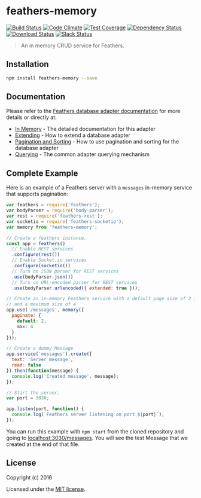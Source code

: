 # feathers-memory

[![Build Status](https://travis-ci.org/feathersjs/feathers-memory.png?branch=master)](https://travis-ci.org/feathersjs/feathers-memory)
[![Code Climate](https://codeclimate.com/github/feathersjs/feathers-memory/badges/gpa.svg)](https://codeclimate.com/github/feathersjs/feathers-memory)
[![Test Coverage](https://codeclimate.com/github/feathersjs/feathers-memory/badges/coverage.svg)](https://codeclimate.com/github/feathersjs/feathers-memory/coverage)
[![Dependency Status](https://img.shields.io/david/feathersjs/feathers-memory.svg?style=flat-square)](https://david-dm.org/feathersjs/feathers-memory)
[![Download Status](https://img.shields.io/npm/dm/feathers-memory.svg?style=flat-square)](https://www.npmjs.com/package/feathers-memory)
[![Slack Status](http://slack.feathersjs.com/badge.svg)](http://slack.feathersjs.com)

> An in memory CRUD service for Feathers.


## Installation

```bash
npm install feathers-memory --save
```

## Documentation

Please refer to the [Feathers database adapter documentation](http://docs.feathersjs.com/databases/readme.html) for more details or directly at:

- [In Memory](http://docs.feathersjs.com/databases/memory.html) - The detailed documentation for this adapter
- [Extending](http://docs.feathersjs.com/databases/extending.html) - How to extend a database adapter
- [Pagination and Sorting](http://docs.feathersjs.com/databases/pagination.html) - How to use pagination and sorting for the database adapter
- [Querying](http://docs.feathersjs.com/databases/querying.html) - The common adapter querying mechanism

## Complete Example

Here is an example of a Feathers server with a `messages` in-memory service that supports pagination:

```js
var feathers = require('feathers');
var bodyParser = require('body-parser');
var rest = require('feathers-rest');
var socketio = require('feathers-socketio');
var memory from 'feathers-memory';

// Create a feathers instance.
const app = feathers()
  // Enable REST services
  .configure(rest())
  // Enable Socket.io services
  .configure(socketio())
  // Turn on JSON parser for REST services
  .use(bodyParser.json())
  // Turn on URL-encoded parser for REST services
  .use(bodyParser.urlencoded({ extended: true }));

// Create an in-memory Feathers service with a default page size of 2 items
// and a maximum size of 4
app.use('/messages', memory({
  paginate: {
    default: 2,
    max: 4
  }
}));

// Create a dummy Message
app.service('messages').create({
  text: 'Server message',
  read: false
}).then(function(message) {
  console.log('Created message', message);
});

// Start the server.
var port = 3030;

app.listen(port, function() {
  console.log(`Feathers server listening on port ${port}`);
});
```

You can run this example with `npm start` from the cloned repository and going to [localhost:3030/messages](http://localhost:3030/messages). You will see the test Message that we created at the end of that file.

## License

Copyright (c) 2016

Licensed under the [MIT license](LICENSE).
